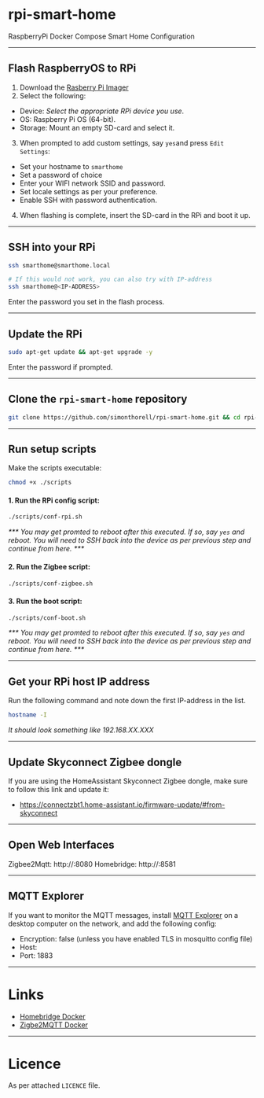 # rpi-smart-home

RaspberryPi Docker Compose Smart Home Configuration

---

## Flash RaspberryOS to RPi

1. Download the [Rasberry Pi Imager](https://www.raspberrypi.com/software/)
2. Select the following:

- Device: _Select the appropriate RPi device you use_.
- OS: Raspberry Pi OS (64-bit).
- Storage: Mount an empty SD-card and select it.

3. When prompted to add custom settings, say `yes`and press `Edit Settings`:

- Set your hostname to `smarthome`
- Set a password of choice
- Enter your WIFI network SSID and password.
- Set locale settings as per your preference.
- Enable SSH with password authentication.

4. When flashing is complete, insert the SD-card in the RPi and boot it up.

---

## SSH into your RPi

```sh
ssh smarthome@smarthome.local

# If this would not work, you can also try with IP-address
ssh smarthome@<IP-ADDRESS>
```

Enter the password you set in the flash process.

---

## Update the RPi

```sh
sudo apt-get update && apt-get upgrade -y
```

Enter the password if prompted.

---

## Clone the `rpi-smart-home` repository

```sh
git clone https://github.com/simonthorell/rpi-smart-home.git && cd rpi-smart-home
```

---

## Run setup scripts

Make the scripts executable:

```sh
chmod +x ./scripts
```

#### 1. Run the RPi config script:

```sh
./scripts/conf-rpi.sh
```

_*** You may get promted to reboot after this executed. If so, say `yes` and reboot. You will need to SSH back into the device as per previous step and continue from here. ***_

#### 2. Run the Zigbee script:

```sh
./scripts/conf-zigbee.sh
```

#### 3. Run the boot script:

```sh
./scripts/conf-boot.sh
```

_*** You may get promted to reboot after this executed. If so, say `yes` and reboot. You will need to SSH back into the device as per previous step and continue from here. ***_

---

## Get your RPi host IP address

Run the following command and note down the first IP-address in the list.

```sh
hostname -I
```

_It should look something like 192.168.XX.XXX_

---

## Update Skyconnect Zigbee dongle

If you are using the HomeAssistant Skyconnect Zigbee dongle, make sure to follow this link and update it:

- https://connectzbt1.home-assistant.io/firmware-update/#from-skyconnect

---

## Open Web Interfaces

Zigbee2Mqtt: http://<RPI-IP-ADDRESS>:8080
Homebridge: http://<RPI-IP-ADDRESS>:8581

---

## MQTT Explorer

If you want to monitor the MQTT messages, install [MQTT Explorer](https://mqtt-explorer.com/) on a desktop computer on the network, and add the following config:

- Encryption: false (unless you have enabled TLS in mosquitto config file)
- Host: <RPI-IP-ADDRESS>
- Port: 1883

---

# Links

- [Homebridge Docker](https://github.com/homebridge/homebridge/wiki/Install-Homebridge-on-Docker#install-homebridge)
- [Zigbe2MQTT Docker](https://www.zigbee2mqtt.io/guide/installation/02_docker.html#docker-compose)

---

# Licence

As per attached `LICENCE` file.
